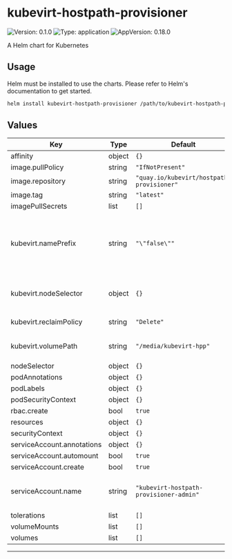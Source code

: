 # kubevirt-hostpath-provisioner

![Version: 0.1.0](https://img.shields.io/badge/Version-0.1.0-informational?style=flat-square) ![Type: application](https://img.shields.io/badge/Type-application-informational?style=flat-square) ![AppVersion: 0.18.0](https://img.shields.io/badge/AppVersion-0.18.0-informational?style=flat-square)

A Helm chart for Kubernetes

## Usage

Helm must be installed to use the charts. Please refer to Helm's documentation to get started.

```bash
helm install kubevirt-hostpath-provisioner /path/to/kubevirt-hostpath-provisioner-0.1.0.tgz --namespace kubevirt-hostpath-provisioner
```

## Values

| Key | Type | Default | Description |
|-----|------|---------|-------------|
| affinity | object | `{}` |  |
| image.pullPolicy | string | `"IfNotPresent"` |  |
| image.repository | string | `"quay.io/kubevirt/hostpath-provisioner"` |  |
| image.tag | string | `"latest"` |  |
| imagePullSecrets | list | `[]` |  |
| kubevirt.namePrefix | string | `"\"false\""` | change to '"true"', to have the name of the pvc be part of the directory |
| kubevirt.nodeSelector | object | `{}` | add a nodeSelector to the volume |
| kubevirt.reclaimPolicy | string | `"Delete"` | reclaimpolicy for pv |
| kubevirt.volumePath | string | `"/media/kubevirt-hpp"` | path to the volume on the host |
| nodeSelector | object | `{}` |  |
| podAnnotations | object | `{}` |  |
| podLabels | object | `{}` |  |
| podSecurityContext | object | `{}` |  |
| rbac.create | bool | `true` |  |
| resources | object | `{}` |  |
| securityContext | object | `{}` |  |
| serviceAccount.annotations | object | `{}` |  |
| serviceAccount.automount | bool | `true` |  |
| serviceAccount.create | bool | `true` |  |
| serviceAccount.name | string | `"kubevirt-hostpath-provisioner-admin"` | The name of the service account to use |
| tolerations | list | `[]` |  |
| volumeMounts | list | `[]` |  |
| volumes | list | `[]` |  |

----------------------------------------------